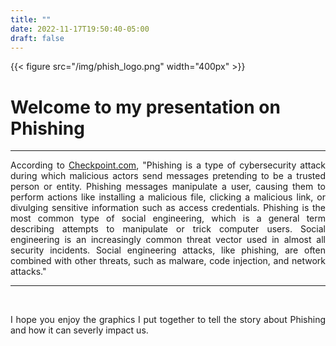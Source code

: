 ```yaml
---
title: ""
date: 2022-11-17T19:50:40-05:00
draft: false
---
```


{{< figure src="/img/phish_logo.png" width="400px" >}}

# Welcome to my presentation on Phishing #


---
<div style="text-align: justify">

According to [Checkpoint.com](https://www.checkpoint.com/cyber-hub/threat-prevention/what-is-phishing/),
"Phishing is a type of cybersecurity attack during which malicious actors send messages pretending to be a trusted person or entity. Phishing messages manipulate a user, causing them to perform actions like installing a malicious file, clicking a malicious link, or divulging sensitive information such as access credentials. Phishing is the most common type of social engineering, which is a general term describing attempts to manipulate or trick computer users. Social engineering is an increasingly common threat vector used in almost all security incidents. Social engineering attacks, like phishing, are often combined with other threats, such as malware, code injection, and network attacks."



---

&nbsp;
&nbsp;

I hope you enjoy the graphics I put together to tell the story about Phishing and how it can severly impact us.

</div>